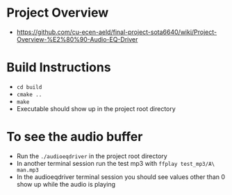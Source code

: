 # Project Overview
- https://github.com/cu-ecen-aeld/final-project-sota6640/wiki/Project-Overview-%E2%80%90-Audio-EQ-Driver

# Build Instructions
- `cd build`
- `cmake ..`
- `make`
- Executable should show up in the project root directory

# To see the audio buffer
- Run the `./audioeqdriver` in the project root directory
- In another terminal session run the test mp3 with `ffplay test_mp3/A\ man.mp3`
- In the audioeqdriver terminal session you should see values other than 0 show up while the audio is playing